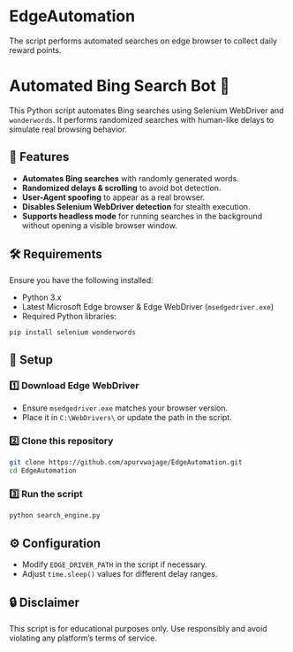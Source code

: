# EdgeAutomation
The script performs automated searches on edge browser to collect daily reward points.
# Automated Bing Search Bot 🚀  

This Python script automates Bing searches using Selenium WebDriver and `wonderwords`. It performs randomized searches with human-like delays to simulate real browsing behavior.  

## 📌 Features  
- **Automates Bing searches** with randomly generated words.  
- **Randomized delays & scrolling** to avoid bot detection.  
- **User-Agent spoofing** to appear as a real browser.  
- **Disables Selenium WebDriver detection** for stealth execution.
- **Supports headless mode** for running searches in the background without opening a visible browser window.

## 🛠️ Requirements  
Ensure you have the following installed:  
- Python 3.x  
- Latest Microsoft Edge browser & Edge WebDriver (`msedgedriver.exe`)  
- Required Python libraries:  

```bash
pip install selenium wonderwords
```

## 🔧 Setup  
### 1️⃣ Download Edge WebDriver  
- Ensure `msedgedriver.exe` matches your browser version.  
- Place it in `C:\WebDrivers\` or update the path in the script.  

### 2️⃣ Clone this repository  

```bash
git clone https://github.com/apurvwajage/EdgeAutomation.git
cd EdgeAutomation
```

### 3️⃣ Run the script  

```bash
python search_engine.py
```

## ⚙️ Configuration  
- Modify `EDGE_DRIVER_PATH` in the script if necessary.  
- Adjust `time.sleep()` values for different delay ranges.  

## 🔒 Disclaimer  
This script is for educational purposes only. Use responsibly and avoid violating any platform’s terms of service.  
